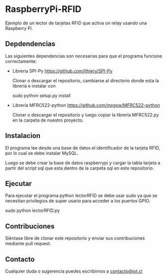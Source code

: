 # RaspberryPi-RFID
Ejemplo de un lector de tarjetas RFID que activa un relay usando una Raspberry Pi.

## Depdendencias ##
Las siguientes dependencias son necesarias para que el programa funcione correctamente:

* Libreria SPI-Py https://github.com/lthiery/SPI-Py

  Clonar o descargar el repositorio, cambiarse al directorio donde esta la librería e instalar con 

  sudo python setup.py install

* Librería MFRC522-python https://github.com/mxgxw/MFRC522-python

  Clonar o descargar el repositorio y luego copiar la librería MFRC522.py en la carpeta de nuestro proyecto.

## Instalacion ##
El programa lee desde una base de datos el identificador de la tarjeta RFID, por lo cual se debe instalar MySQL.

Luego se debe crear la base de datos raspberrypi y cargar la tabla tarjeta a partir del script sql que esta dentro de la carpeta sql en este repositorio.

## Ejecutar ##
Para ejecutar el programa python lectorRFID  se debe usar sudo ya que se necesitan privilegios de super usario para acceder a los puertos GPIO.

sudo python lectorRFID.py

## Contribuciones ##
Siéntase libre de clonar este repositorio y enviar sus contribuciones mediante pull request.

## Contacto ##
Cualquier duda o sugerencia puedes escribirnos a contacto@iot.cl

